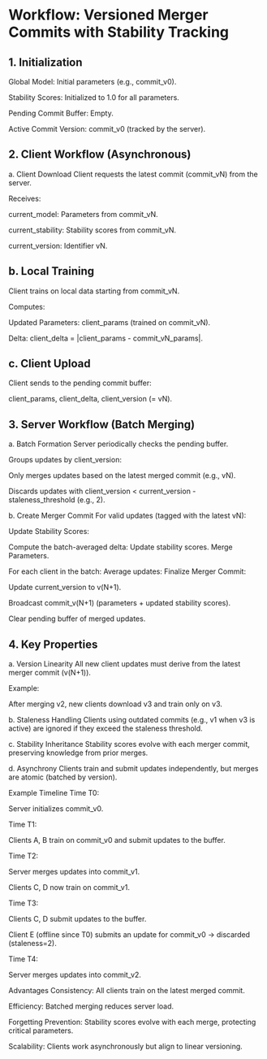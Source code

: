 # Workflow: Versioned Merger Commits with Stability Tracking
## 1. Initialization
Global Model: Initial parameters (e.g., commit_v0).

Stability Scores: Initialized to 1.0 for all parameters.

Pending Commit Buffer: Empty.

Active Commit Version: commit_v0 (tracked by the server).

## 2. Client Workflow (Asynchronous)
a. Client Download
Client requests the latest commit (commit_vN) from the server.

Receives:

current_model: Parameters from commit_vN.

current_stability: Stability scores from commit_vN.

current_version: Identifier vN.

## b. Local Training
Client trains on local data starting from commit_vN.

Computes:

Updated Parameters: client_params (trained on commit_vN).

Delta: client_delta = |client_params - commit_vN_params|.

## c. Client Upload
Client sends to the pending commit buffer:

client_params, client_delta, client_version (= vN).

## 3. Server Workflow (Batch Merging)
a. Batch Formation
Server periodically checks the pending buffer.

Groups updates by client_version:

Only merges updates based on the latest merged commit (e.g., vN).

Discards updates with client_version < current_version - staleness_threshold (e.g., 2).


b. Create Merger Commit
For valid updates (tagged with the latest vN):

Update Stability Scores:

Compute the batch-averaged delta:
Update stability scores.
Merge Parameters.

For each client in the batch:
Average updates:
Finalize Merger Commit:

Update current_version to v(N+1).

Broadcast commit_v(N+1) (parameters + updated stability scores).

Clear pending buffer of merged updates.

## 4. Key Properties
a. Version Linearity
All new client updates must derive from the latest merger commit (v(N+1)).

Example:

After merging v2, new clients download v3 and train only on v3.

b. Staleness Handling
Clients using outdated commits (e.g., v1 when v3 is active) are ignored if they exceed the staleness threshold.

c. Stability Inheritance
Stability scores evolve with each merger commit, preserving knowledge from prior merges.

d. Asynchrony
Clients train and submit updates independently, but merges are atomic (batched by version).

Example Timeline
Time T0:

Server initializes commit_v0.

Time T1:

Clients A, B train on commit_v0 and submit updates to the buffer.

Time T2:

Server merges updates into commit_v1.

Clients C, D now train on commit_v1.

Time T3:

Clients C, D submit updates to the buffer.

Client E (offline since T0) submits an update for commit_v0 → discarded (staleness=2).

Time T4:

Server merges updates into commit_v2.

Advantages
Consistency: All clients train on the latest merged commit.

Efficiency: Batched merging reduces server load.

Forgetting Prevention: Stability scores evolve with each merge, protecting critical parameters.

Scalability: Clients work asynchronously but align to linear versioning.